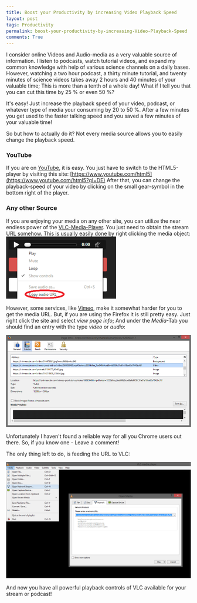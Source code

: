 ```yaml
---
title: Boost your Productivity by increasing Video Playback Speed
layout: post
tags: Productivity
permalink: boost-your-productivity-by-increasing-Video-Playback-Speed
comments: True
---
```


I consider online Videos and Audio-media as a very valuable source of information. I listen to podcasts, watch tutorial videos, and expand my common knowledge with help of various science channels on a daily bases. However, watching a two hour podcast, a thirty minute tutorial, and twenty minutes of science videos takes away 2 hours and 40 minutes of your valuable time; This is more than a tenth of a whole day! What if I tell you that you can cut this time by 25 % or even 50 %?

It's easy! Just increase the playback speed of your video, podcast, or whatever type of media your consuming by 20 to 50 %. After a few minutes you get used to the faster talking speed and you saved a few minutes of your valuable time!

So but how to actually do it? Not every media source allows you to easily change the playback speed.

### YouTube

If you are on [YouTube](www.youtube.com), it is easy. You just have to switch to the HTML5-player by visiting this site: [https://www.youtube.com/html5](https://www.youtube.com/html5?gl=DE)
After that, you can change the playback-speed of your video by clicking on the small gear-symbol in the bottom right of the player.

### Any other Source

If you are enjoying your media on any other site, you can utilize the near endless power of the [VLC-Media-Player](http://www.videolan.org/vlc/index.html). You just need to obtain the stream URL somehow. This is usually easily done by right clicking the media object:
<img src="/images/quicktips/boost-your-productivity-by-increasing-Video-Playback-Speed/rigthclick_save.png" width="300" />

However, some services, like [Vimeo](www.vimeo.com), make it somewhat harder for you to get the media URL. But, if you are using the Firefox it is still pretty easy. Just right click the site and select *view page info*; And under the *Media*-Tab you should find an entry with the type *video* or *audio*:

<img src="/images/quicktips/boost-your-productivity-by-increasing-Video-Playback-Speed/rightclick_page_info.PNG" width="700" />

Unfortunately I haven't found a reliable way for all you Chrome users out there. So, if you know one - Leave a comment!

The only thing left to do, is feeding the URL to VLC:

<img src="/images/quicktips/boost-your-productivity-by-increasing-Video-Playback-Speed/vlc.png" width="700" />

And now you have all powerful playback controls of VLC available for your stream or podcast!

